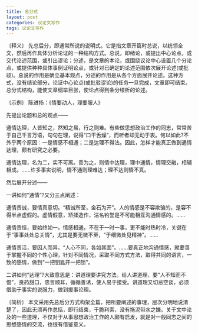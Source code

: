 ```yaml
---
title: 总分式
layout: post
categories: 议论文写作
tags: 议论文写作
---
```


〔释义〕 先总后分，即通常所说的说明式。它是指文章开篇时总说，以统领全文，然后再作具体分析论证的一种结构方式。总说，即绪论，或提出中心论点，或交代论述范围，或引出谬论；分述，是文章的本论，或围绕议论中心设置几个分论点，或提供种种具体事例证明论点，或针对已确定的论述范围依次展开论述(或批驳)。总说的作用是确立基本观点，分述的作用是从各个方面展开论述。这种方式，没有结论部分，论证中心论点(或批驳谬论)的任务一旦完成，文章即可结束。总分式结构，能使文章纲举目张，使论点得到条分缕析的论述。

〔示例〕 陈进扬：《情要动人，理要服人》

先提出论题和总的观点——

通情达理，人皆知之，然知之易，行之则难。有些做思想政治工作的同志，常常苦于自己千言万语，句句在理，说得“口干舌燥”，而听者却无动于衷。何以如此?不外乎两个原因：一是情感不相通；二是达理不得法。因此，怎样才能真正做到通情达理，颇有研究之必要。

通情达理，名为二，实不可离。善为之，则情中达理，理中通情，情理交融，相辅相成。……许多事实说明，情不通则理难达；理不达则情不真。

然后展开分述——

一讲如何“通情”?又分三点阐述：

通情贵诚，要情真意切。“精诚所至，金石为开”。人的情感是不容欺骗的，是容不得半点虚假的。虚情假意，矫揉造作，沽名钓誉是不可能相互沟通情感的。……

通情贵恒，要始终如一。情感相通，不在于一时一事，更不能时热时冷，关键在于“事事处处总关情”，尤其是要无微不至，“于细微处见精神”。……

通情贵活，要因人而异。“人心不同，各如其面”。……要真正地沟通情感，就要善于掌握不同的个性心理，针对不同情况，采取不同方式方法，取得共同的语言，一致的感情，做到“一把钥匙开一把锁”。

二讲如何“达理”?大致意思是：讲道理要讲究方法。给人讲道理，要“人不知而不愠”，良药甜口，忠言顺耳，循循善诱，使人易于接受。讲道理又切忌空谈，必须借助于事实的说服力，做到援事论理。

〔简析〕 本文采用先总后分方式构架全篇，把所要阐述的事理，层次分明地说清楚了，因此无须再作总括，即行结束，干脆利索，没有拖泥带水之嫌。关于文中论及的一些道理，不仅对于从事思想政治工作的人颇有启发，就是对一般同志之间的思想感情的交流，也很有借鉴意义。 